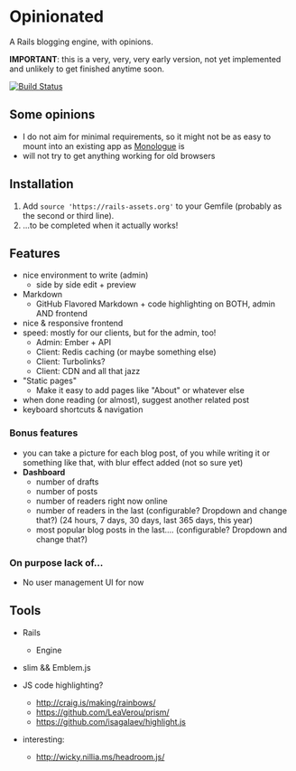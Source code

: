 # Opinionated

A Rails blogging engine, with opinions.

**IMPORTANT**: this is a very, very, very early version, not yet implemented and unlikely to get finished anytime soon.

[![Build Status](https://travis-ci.org/jipiboily/opinionated.svg)](https://travis-ci.org/jipiboily/opinionated)

## Some opinions

- I do not aim for minimal requirements, so it might not be as easy to mount into an existing app as [Monologue](https://github.com/jipiboily/monologue) is
- will not try to get anything working for old browsers

## Installation

1. Add `source 'https://rails-assets.org'` to your Gemfile (probably as the second or third line).
2. ...to be completed when it actually works!

## Features


- nice environment to write (admin)
  - side by side edit + preview
- Markdown
  - GitHub Flavored Markdown + code highlighting on BOTH, admin AND frontend
- nice & responsive frontend
- speed: mostly for our clients, but for the admin, too!
  - Admin: Ember + API
  - Client: Redis caching (or maybe something else)
  - Client: Turbolinks?
  - Client: CDN and all that jazz
- "Static pages"
  - Make it easy to add pages like "About" or whatever else
- when done reading (or almost), suggest another related post
- keyboard shortcuts & navigation

### Bonus features

- you can take a picture for each blog post, of you while writing it or something like that, with blur effect added (not so sure yet)
- **Dashboard**
  - number of drafts
  - number of posts
  - number of readers right now online
  - number of readers in the last (configurable? Dropdown and change that?) (24 hours, 7 days, 30 days, last 365 days, this year)
  - most popular blog posts in the last.... (configurable? Dropdown and change that?)

### On purpose lack of...

- No user management UI for now

## Tools

- Rails
  - Engine
- slim && Emblem.js
- JS code highlighting?
  - http://craig.is/making/rainbows/
  - https://github.com/LeaVerou/prism/
  - https://github.com/isagalaev/highlight.js

- interesting:
  - http://wicky.nillia.ms/headroom.js/
